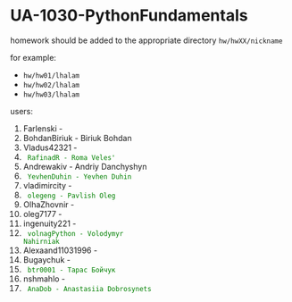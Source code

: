 # UA-1030-PythonFundamentals

homework should be added to the appropriate directory `hw/hwXX/nickname`

for example:
* `hw/hw01/lhalam`
* `hw/hw02/lhalam`
* `hw/hw03/lhalam`

users:
1. Farlenski - 
2. BohdanBiriuk - Biriuk Bohdan 
3. Vladus42321 - 
4. <code style="color: Green"> RafinadR - Roma Veles'</code>
5. Andrewakiv - Andriy Danchyshyn 
6. <code style="color: Green"> YevhenDuhin - Yevhen Duhin</code>
7. vladimircity - 
8. <code style="color: Green"> olegeng - Pavlish Oleg</code>
9. OlhaZhovnir - 
10. oleg7177 - 
11. ingenuity221 - 
12. <code style="color: Green"> volnagPython - Volodymyr Nahirniak</code>
13. Alexaand11031996 -
14. Bugaychuk -
15. <code style="color: Green"> btr0001 - Тарас Бойчук</code>
16. nshmahlo - 
17. <code style="color: Green"> AnaDob - Anastasiia Dobrosynets </code>
